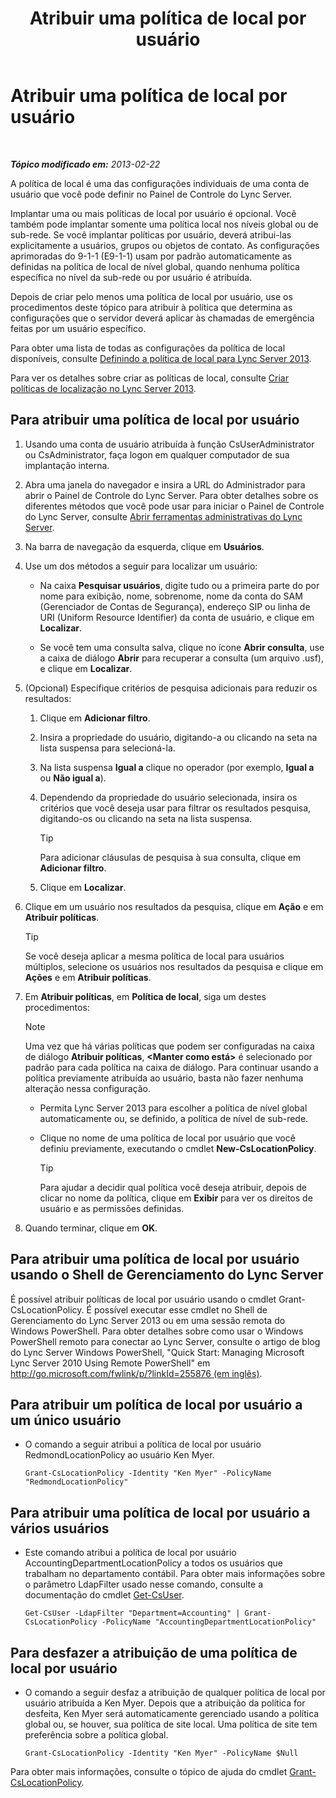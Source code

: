 ﻿---
title: Atribuir uma política de local por usuário
TOCTitle: Atribuir uma política de local por usuário
ms:assetid: 343f2de3-a0ae-4403-8456-6e520b579d32
ms:mtpsurl: https://technet.microsoft.com/pt-br/library/Gg520974(v=OCS.15)
ms:contentKeyID: 49306333
ms.date: 05/19/2016
mtps_version: v=OCS.15
ms.translationtype: HT
---

# Atribuir uma política de local por usuário

 

_**Tópico modificado em:** 2013-02-22_

A política de local é uma das configurações individuais de uma conta de usuário que você pode definir no Painel de Controle do Lync Server.

Implantar uma ou mais políticas de local por usuário é opcional. Você também pode implantar somente uma política local nos níveis global ou de sub-rede. Se você implantar políticas por usuário, deverá atribui-las explicitamente a usuários, grupos ou objetos de contato. As configurações aprimoradas do 9-1-1 (E9-1-1) usam por padrão automaticamente as definidas na política de local de nível global, quando nenhuma política específica no nível da sub-rede ou por usuário é atribuída.

Depois de criar pelo menos uma política de local por usuário, use os procedimentos deste tópico para atribuir à política que determina as configurações que o servidor deverá aplicar às chamadas de emergência feitas por um usuário específico.

Para obter uma lista de todas as configurações da política de local disponíveis, consulte [Definindo a política de local para Lync Server 2013](lync-server-2013-defining-the-location-policy.md).

Para ver os detalhes sobre criar as políticas de local, consulte [Criar políticas de localização no Lync Server 2013](lync-server-2013-create-location-policies.md).

## Para atribuir uma política de local por usuário

1.  Usando uma conta de usuário atribuída à função CsUserAdministrator ou CsAdministrator, faça logon em qualquer computador de sua implantação interna.

2.  Abra uma janela do navegador e insira a URL do Administrador para abrir o Painel de Controle do Lync Server. Para obter detalhes sobre os diferentes métodos que você pode usar para iniciar o Painel de Controle do Lync Server, consulte [Abrir ferramentas administrativas do Lync Server](lync-server-2013-open-lync-server-administrative-tools.md).

3.  Na barra de navegação da esquerda, clique em **Usuários**.

4.  Use um dos métodos a seguir para localizar um usuário:
    
      - Na caixa **Pesquisar usuários**, digite tudo ou a primeira parte do por nome para exibição, nome, sobrenome, nome da conta do SAM (Gerenciador de Contas de Segurança), endereço SIP ou linha de URI (Uniform Resource Identifier) da conta de usuário, e clique em **Localizar**.
    
      - Se você tem uma consulta salva, clique no ícone **Abrir consulta**, use a caixa de diálogo **Abrir** para recuperar a consulta (um arquivo .usf), e clique em **Localizar**.

5.  (Opcional) Especifique critérios de pesquisa adicionais para reduzir os resultados:
    
    1.  Clique em **Adicionar filtro**.
    
    2.  Insira a propriedade do usuário, digitando-a ou clicando na seta na lista suspensa para selecioná-la.
    
    3.  Na lista suspensa **Igual a** clique no operador (por exemplo, **Igual a** ou **Não igual a**).
    
    4.  Dependendo da propriedade do usuário selecionada, insira os critérios que você deseja usar para filtrar os resultados pesquisa, digitando-os ou clicando na seta na lista suspensa.
        

        > [!TIP]
        > Para adicionar cláusulas de pesquisa à sua consulta, clique em <STRONG>Adicionar filtro</STRONG>.

    
    5.  Clique em **Localizar**.

6.  Clique em um usuário nos resultados da pesquisa, clique em **Ação** e em **Atribuir políticas**.
    

    > [!TIP]
    > Se você deseja aplicar a mesma política de local para usuários múltiplos, selecione os usuários nos resultados da pesquisa e clique em <STRONG>Ações</STRONG> e em <STRONG>Atribuir políticas</STRONG>.



7.  Em **Atribuir políticas**, em **Política de local**, siga um destes procedimentos:
    
    > [!note]  
    > Uma vez que há várias políticas que podem ser configuradas na caixa de diálogo <strong>Atribuir políticas</strong>, <strong>&lt;Manter como está&gt;</strong> é selecionado por padrão para cada política na caixa de diálogo. Para continuar usando a política previamente atribuída ao usuário, basta não fazer nenhuma alteração nessa configuração.    
      - Permita Lync Server 2013 para escolher a política de nível global automaticamente ou, se definido, a política de nível de sub-rede.
    
      - Clique no nome de uma política de local por usuário que você definiu previamente, executando o cmdlet **New-CsLocationPolicy**.
        

        > [!TIP]
        > Para ajudar a decidir qual política você deseja atribuir, depois de clicar no nome da política, clique em <STRONG>Exibir</STRONG> para ver os direitos de usuário e as permissões definidas.



8.  Quando terminar, clique em **OK**.

## Para atribuir uma política de local por usuário usando o Shell de Gerenciamento do Lync Server

É possível atribuir políticas de local por usuário usando o cmdlet Grant-CsLocationPolicy. É possível executar esse cmdlet no Shell de Gerenciamento do Lync Server 2013 ou em uma sessão remota do Windows PowerShell. Para obter detalhes sobre como usar o Windows PowerShell remoto para conectar ao Lync Server, consulte o artigo de blog do Lync Server Windows PowerShell, "Quick Start: Managing Microsoft Lync Server 2010 Using Remote PowerShell" em [http://go.microsoft.com/fwlink/p/?linkId=255876 (em inglês)](http://go.microsoft.com/fwlink/p/?linkid=255876).

## Para atribuir um política de local por usuário a um único usuário

  - O comando a seguir atribui a política de local por usuário RedmondLocationPolicy ao usuário Ken Myer.
    
        Grant-CsLocationPolicy -Identity "Ken Myer" -PolicyName "RedmondLocationPolicy"

## Para atribuir uma política de local por usuário a vários usuários

  - Este comando atribui a política de local por usuário AccountingDepartmentLocationPolicy a todos os usuários que trabalham no departamento contábil. Para obter mais informações sobre o parâmetro LdapFilter usado nesse comando, consulte a documentação do cmdlet [Get-CsUser](https://docs.microsoft.com/en-us/powershell/module/skype/Get-CsUser).
    
        Get-CsUser -LdapFilter "Department=Accounting" | Grant-CsLocationPolicy -PolicyName "AccountingDepartmentLocationPolicy"

## Para desfazer a atribuição de uma política de local por usuário

  - O comando a seguir desfaz a atribuição de qualquer política de local por usuário atribuída a Ken Myer. Depois que a atribuição da política for desfeita, Ken Myer será automaticamente gerenciado usando a política global ou, se houver, sua política de site local. Uma política de site tem preferência sobre a política global.
    
        Grant-CsLocationPolicy -Identity "Ken Myer" -PolicyName $Null

Para obter mais informações, consulte o tópico de ajuda do cmdlet [Grant-CsLocationPolicy](https://docs.microsoft.com/en-us/powershell/module/skype/Grant-CsLocationPolicy).

